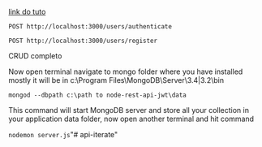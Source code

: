 [link do tuto](https://medium.com/@bhanushali.mahesh3/building-a-restful-crud-api-with-node-js-jwt-bcrypt-express-and-mongodb-4e1fb20b7f3d)

`POST http://localhost:3000/users/authenticate`

`POST http://localhost:3000/users/register`

CRUD completo



Now open terminal navigate to mongo folder where you have installed mostly it will be in c:\Program Files\MongoDB\Server\3.4|3.2\bin

`mongod --dbpath c:\path to node-rest-api-jwt\data`



This command will start MongoDB server and store all your collection in your application data folder, now open another terminal and hit command


`nodemon server.js`"# api-iterate" 
